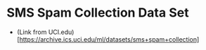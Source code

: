 # SMS Spam Collection Data Set #

- (Link from UCI.edu)[https://archive.ics.uci.edu/ml/datasets/sms+spam+collection]
